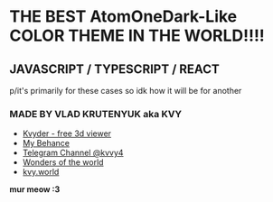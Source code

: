 # THE BEST AtomOneDark-Like COLOR THEME IN THE WORLD!!!!

## JAVASCRIPT / TYPESCRIPT / REACT
p/it's primarily for these cases so idk how it will be for another

### MADE BY VLAD KRUTENYUK aka KVY

* [Kvyder - free 3d viewer](http://kvyder.app)
* [My Behance](http://behance.com/vladkrutenyuk)
* [Telegram Channel @kvvy4](https://t.me/kvvy4)
* [Wonders of the world](https://wonders.kvy.world)
* [kvy.world](https://kvy.world)

**mur meow :3**


